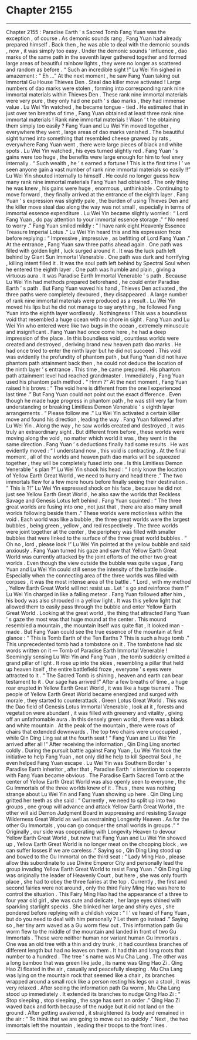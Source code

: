 
# Chapter 2155


---

Chapter 2155 : Paradise Earth ’ s Sacred Tomb
Fang Yuan was the exception , of course .
As demonic sounds rang , Fang Yuan had already prepared himself . Back then , he was able to deal with the demonic sounds , now , it was simply too easy .
Under the demonic sounds ’ influence , dao marks of the same path in the seventh layer gathered together and formed large areas of beautiful rainbow lights , they were no longer as scattered and random as before .
“ Such an incredible sight !” Lu Wei Yin sighed in amazement : “ Eh …”
At the next moment , he saw Fang Yuan taking out Immortal Gu House Thieves Den .
Steal dao killer move activated !
Large numbers of dao marks were stolen , forming into corresponding rank nine immortal materials within Thieves Den .
These rank nine immortal materials were very pure , they only had one path ’ s dao marks , they had immense value .
Lu Wei Yin watched , he became tongue - tied .
He estimated that in just over ten breaths of time , Fang Yuan obtained at least three rank nine immortal materials !
Rank nine immortal materials !
Wasn ’ t he obtaining them simply too easily ?
Fang Yuan and Lu Wei Yin moved together , everywhere they went , large areas of dao marks vanished .
The beautiful sight turned into something that resembled cheese gnawed by rats , everywhere Fang Yuan went , there were large pieces of black and white spots .
Lu Wei Yin watched , his eyes turned slightly red .
Fang Yuan ’ s gains were too huge , the benefits were large enough for him to feel envy internally .
“ Such wealth , he ’ s earned a fortune ! This is the first time I ’ ve seen anyone gain a vast number of rank nine immortal materials so easily !!” Lu Wei Yin shouted internally to himself .
He could no longer guess how many rank nine immortal materials Fang Yuan had obtained .
The only thing he was knew , his gains were huge , enormous , unthinkable .
Continuing to move forward , they finally arrived at the entrance of the eighth layer .
Fang Yuan ’ s expression was slightly pale , the burden of using Thieves Den and the killer move steal dao along the way was not small , especially in terms of immortal essence expenditure .
Lu Wei Yin became slightly worried : “ Lord Fang Yuan , do pay attention to your immortal essence storage .”
“ No need to worry .” Fang Yuan smiled mildly : “ I have rank eight Heavenly Essence Treasure Imperial Lotus .”
Lu Wei Yin heard this and his expression froze before replying : “ Impressive , impressive , as befitting of Lord Fang Yuan .”
At the entrance , Fang Yuan saw three paths ahead again .
One path was filled with golden light , luck surged around it . It was the luck path left behind by Giant Sun Immortal Venerable .
One path was dark and horrifying , killing intent filled it . It was the soul path left behind by Spectral Soul when he entered the eighth layer .
One path was humble and plain , giving a virtuous aura . It was Paradise Earth Immortal Venerable ’ s path .
Because Lu Wei Yin had methods prepared beforehand , he could enter Paradise Earth ’ s path .
But Fang Yuan waved his hand , Thieves Den activated , the three paths were completely devoured , they disappeared .
A large number of rank nine immortal materials were produced as a result .
Lu Wei Yin moved his lips but he did not manage to say anything , he followed Fang Yuan into the eighth layer wordlessly .
Nothingness !
This was a boundless void that resembled a huge ocean with no shore in sight .
Fang Yuan and Lu Wei Yin who entered were like two bugs in the ocean , extremely minuscule and insignificant .
Fang Yuan had once come here , he had a deep impression of the place .
In this boundless void , countless worlds were created and destroyed , deriving brand new heaven path dao marks .
He had once tried to enter the ninth layer but he did not succeed .
This void was evidently the profundity of phantom path , but Fang Yuan did not have phantom path attainment back then , he could not deduce the location of the ninth layer ’ s entrance .
This time , he came prepared .
His phantom path attainment level had reached grandmaster .
Immediately , Fang Yuan used his phantom path method .
“ Hmm ?” At the next moment , Fang Yuan raised his brows : “ The void here is different from the one I experienced last time .”
But Fang Yuan could not point out the exact difference .
Even though he made huge progress in phantom path , he was still very far from understanding or breaking Limitless Demon Venerable ’ s eighth layer arrangements .
“ Please follow me .” Lu Wei Yin activated a certain killer move and found his direction , leading the way .
Fang Yuan followed after Lu Wei Yin .
Along the way , he saw worlds created and destroyed , it was truly an extraordinary sight .
But different from before , these worlds were moving along the void , no matter which world it was , they went in the same direction .
Fang Yuan ’ s deductions finally had some results .
He was evidently moved : “ I understand now , this void is contracting . At the final moment , all of the worlds and heaven path dao marks will be squeezed together , they will be completely fused into one . Is this Limitless Demon Venerable ’ s plan ?”
Lu Wei Yin shook his head : “ I only know the location of Yellow Earth Great World , we need to hurry and head there .”
The two immortals flew for a few more hours before finally seeing their destination .
“ This is ?!” Lu Wei Yin expressed shock on his face , because he did not just see Yellow Earth Great World , he also saw the worlds that Reckless Savage and Genesis Lotus left behind .
Fang Yuan squinted : “ The three great worlds are fusing into one , not just that , there are also many small worlds following beside them .”
These worlds were motionless within the void .
Each world was like a bubble , the three great worlds were the largest bubbles , being green , yellow , and red respectively . The three worlds were joint together at the center , the periphery was filled with smaller bubbles that were linked to the surface of the three great world bubbles .
“ Oh no , lord , please look !” Lu Wei Yin pointed at the yellow bubble and said anxiously .
Fang Yuan turned his gaze and saw that Yellow Earth Great World was currently attacked by the joint efforts of the other two great worlds .
Even though the view outside the bubble was quite vague , Fang Yuan and Lu Wei Yin could still sense the intensity of the battle inside . Especially when the connecting area of the three worlds was filled with corpses , it was the most intense area of the battle .
“ Lord , with my method , Yellow Earth Great World will not resist us . Let ’ s go and reinforce them !” Lu Wei Yin charged in like a falling meteor .
Fang Yuan followed after him , his body was also shrouded in a yellow light .
It was this yellow light that allowed them to easily pass through the bubble and enter Yellow Earth Great World .
Looking at the great world , the thing that attracted Fang Yuan ’ s gaze the most was that huge mound at the center .
This mound resembled a mountain , the mountain itself was quite flat , it looked man - made .
But Fang Yuan could see the true essence of the mountain at first glance : “ This is Tomb Earth of the Ten Earths ? This is such a huge tomb .”
This unprecedented tomb had a tombstone on it .
The tombstone had six words written on it — Tomb of Paradise Earth Immortal Venerable !
Seemingly sensing Lu Wei Yin and Fang Yuan , the tomb suddenly emitted a grand pillar of light .
It rose up into the skies , resembling a pillar that held up heaven itself , the entire battlefield froze , everyone ’ s eyes were attracted to it .
“ The Sacred Tomb is shining , heaven and earth can bear testament to it . Our sage has arrived !” After a few breaths of time , a huge roar erupted in Yellow Earth Great World , it was like a huge tsunami .
The people of Yellow Earth Great World became energized and surged with morale , they started to counterattack .
Green Lotus Great World .
This was the Dao field of Genesis Lotus Immortal Venerable , look at it , forests and vegetation were abundant , it was filled with greenery and vitality , giving off an unfathomable aura .
In this densely green world , there was a black and white mountain .
At the peak of the mountain , there were rows of chairs that extended downwards .
The top two chairs were unoccupied , while Qin Ding Ling sat at the fourth seat !
“ Fang Yuan and Lu Wei Yin arrived after all !” After receiving the information , Qin Ding Ling snorted coldly .
During the pursuit battle against Fang Yuan , Lu Wei Yin took the initiative to help Fang Yuan , not only did he help to kill Spectral Soul , he even helped Fang Yuan escape .
Lu Wei Yin was Southern Border ’ s Paradise Earth inheritor , after that , Paradise Earth ’ s intention to cooperate with Fang Yuan became obvious .
The Paradise Earth Sacred Tomb at the center of Yellow Earth Great World was also openly seen to everyone , the Gu Immortals of the three worlds knew of it .
Thus , there was nothing strange about Lu Wei Yin and Fang Yuan showing up here .
Qin Ding Ling gritted her teeth as she said : “ Currently , we need to split up into two groups , one group will advance and attack Yellow Earth Great World , the other will aid Demon Judgment Board in suppressing and resisting Savage Wilderness Great World as well as restraining Longevity Heaven . As for the other Gu Immortals , you can go conquer the small worlds in groups .”
“ Originally , our side was cooperating with Longevity Heaven to devour Yellow Earth Great World , but now that Fang Yuan and Lu Wei Yin showed up , Yellow Earth Great World is no longer meat on the chopping block , we can suffer losses if we are careless .”
Saying so , Qin Ding Ling stood up and bowed to the Gu Immortal on the third seat : “ Lady Ming Hao , please allow this subordinate to use Divine Emperor City and personally lead the group invading Yellow Earth Great World to resist Fang Yuan .”
Qin Ding Ling was originally the leader of Heavenly Court , but here , she was only fourth place , she had to obey the three fairies at the top .
Currently , the first and second fairies were not around , only the third Fairy Ming Hao was here to control the situation .
This Fairy Ming Hao had the appearance of a three to four year old girl , she was cute and delicate , her large eyes shined with sparkling starlight specks .
She blinked her large and shiny eyes , she pondered before replying with a childish voice : “ I ’ ve heard of Fang Yuan , but do you need to deal with him personally ? Let them go instead .”
Saying so , her tiny arm waved as a Gu worm flew out .
This information path Gu worm flew to the middle of the mountain and landed in front of two Gu Immortals .
These were neither human nor variant human Gu Immortals .
One was an old tree with a thin and dry trunk , it had countless branches of different length but had no leaves on them . It had thin and long roots that number to a hundred . The tree ’ s name was Mu Cha Lang .
The other was a long bamboo that was green like jade , its name was Qing Hao Zi .
Qing Hao Zi floated in the air , casually and peacefully sleeping .
Mu Cha Lang was lying on the mountain rock that seemed like a chair , its branches wrapped around a small rock like a person resting his legs on a stool , it was very relaxed .
After seeing the information path Gu worm , Mu Cha Lang stood up immediately .
It extended its branches to nudge Qing Hao Zi : “ Stop sleeping , stop sleeping , the sage has sent an order .”
Qing Hao Zi waved back and forth because of the nudge but it did not land on the ground .
After getting awakened , it straightened its body and remained in the air : “ To think that we are going to move out so quickly .”
Next , the two immortals left the mountain , leading their troops to the front lines .

---

